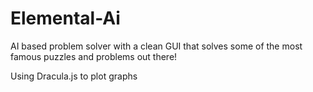# Elemental-Ai
AI based problem solver with a clean GUI that solves some of the most famous puzzles and problems out there!


Using Dracula.js to plot graphs



<!-- 

--------------------------------------------------------------------------------
npm init
npm install browserify -g
npm install --save graphdracula raphael

browserify .\Elemental-Ai\Water_Jug_Problem.js -o javascript/index.js
--------------------------------------------------------------------------------


Reference Links:

Dracula JS
https://github.com/strathausen/dracula
https://www.graphdracula.net/documentation/#site-header

Need to watch:
https://bhrigu.me/post/3-jug-problem-python-code/

BFS:
https://cp-algorithms.com/graph/breadth-first-search.html


https://stackoverflow.com/questions/7034/graph-visualization-library-in-javascript
https://en.wikipedia.org/wiki/Missionaries_and_cannibals_problem
https://graphonline.ru/en/
https://linprog.com/main-traveling-salesman-problem
https://github.com/yusekiya/tsp_gui
https://codeburst.io/implementing-dfs-and-bfs-using-javascript-5034f3cee9a1
https://www.algorithms-and-technologies.com/a_star/javascript
https://www.freecodecamp.org/news/8-essential-graph-algorithms-in-javascript/
 -->


